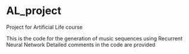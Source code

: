 # AL_project
Project for Artificial Life course

This is the code for the generation of music sequences using Recurrent Neural Network
Detailed comments in the code are provided

